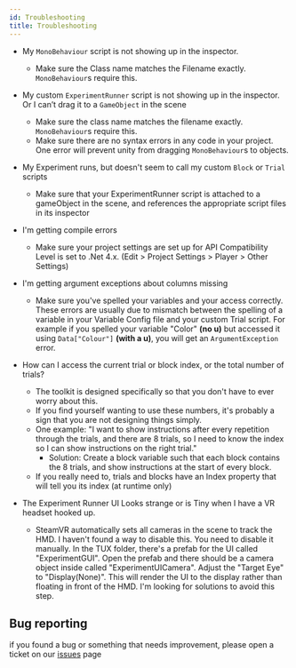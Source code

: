 ```yaml
---
id: Troubleshooting 
title: Troubleshooting
---
```

* My `MonoBehaviour` script is not showing up in the inspector.
    * Make sure the Class name matches the Filename exactly. `MonoBehaviour`s require this.

* My custom `ExperimentRunner` script is not showing up in the inspector. Or I can’t drag it to a `GameObject` in the scene
    * Make sure the class name matches the filename exactly. `MonoBehaviour`s require this.
    * Make sure there are no syntax errors in any code in your project. One error will prevent unity from dragging `MonoBehaviour`s to objects.

* My Experiment runs, but doesn't seem to call my custom `Block` or `Trial` scripts
    * Make sure that your ExperimentRunner script is attached to a gameObject in the scene, and references the appropriate script files in its inspector

* I'm getting compile errors
    * Make sure your project settings are set up for API Compatibility Level is set to .Net 4.x. (Edit > Project Settings > Player > Other Settings)

* I'm getting argument exceptions about columns missing
    * Make sure you've spelled your variables and your access correctly. These errors are usually due to mismatch between the spelling of a variable in your Variable Config file and your custom Trial script. For example if you spelled your variable "Color" **(no u)** but accessed it using `Data["Colour"]` **(with a u)**, you will get an `ArgumentException` error.

* How can I access the current trial or block index, or the total number of trials?
    * The toolkit is designed specifically so that you don't have to ever worry about this. 
    * If you find yourself wanting to use these numbers, it's probably a sign that you are not designing things simply.
    * One example: "I want to show instructions after every repetition through the trials, and there are 8 trials, so I need to know the index so I can show instructions on the right trial."
        * Solution: Create a block variable such that each block contains the 8 trials, and show instructions at the start of every block.
    * If you really need to, trials and blocks have an Index property that will tell you its index (at runtime only)

* The Experiment Runner UI Looks strange or is Tiny when I have a VR headset hooked up.
    * SteamVR automatically sets all cameras in the scene to track the HMD. I haven't found a way to disable this. You need to disable it manually. In the TUX folder, there's a prefab for the UI called "ExperimentGUI". Open the prefab and there should be a camera object inside called "ExperimentUICamera". Adjust the "Target Eye" to "Display(None)". This will render the UI to the display rather than floating in front of the HMD. I'm looking for solutions to avoid this step.

## Bug reporting

if you found a bug or something that needs improvement, please open a ticket on our [issues](https://github.com/BioMotionLab/TUX/issues) page